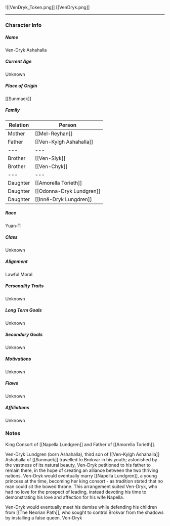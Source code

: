 ![[VenDryk_Token.png]]
[[VenDryk.png]]

---
### Character Info

##### Name 
Ven-Dryk Ashahalla
##### Current Age
Unknown
##### Place of Origin
[[Sunmaek]]
##### Family
| Relation | Person |
| --- | --- |
| Mother | [[Mel-Reyhan]] |
| Father | [[Ven-Kylgh Ashahalla]] |
| --- | --- |
| Brother | [[Ven-Slyk]]| 
| Brother | [[Ven-Chyk]]
| --- | --- |
| Daughter |  [[Amorella Torieth]] |
| Daughter | [[Odonna-Dryk Lundgren]] | 
| Daughter | [[Innë-Dryk Lungdren]] |
##### Race
Yuan-Ti

##### Class
Unknown

##### Alignment
Lawful Moral

##### Personality Traits
Unknown

##### Long Term Goals
Unknown

##### Secondary Goals
Unknown

##### Motivations
Unknown

##### Flaws
Unknown

##### Affiliations
Unknown

### Notes

King Consort of [[Napella Lundgren]] and Father of [[Amorella Torieth]].


Ven-Dryk Lundgren (born Ashahalla), third son of  [[Ven-Kylgh Ashahalla]] Ashahalla of [[Sunmaek]] travelled to Brokvar in his youth; astonished by the vastness of its natural beauty, Ven-Dryk petitioned to his father to remain there, in the hope of creating an alliance between the two thriving nations. Ven-Dryk would eventually marry [[Napella Lundgren]], a young princess at the time, becoming her king consort - as tradition stated that no man could sit the bowed throne. This arrangement suited Ven-Dryk, who had no love for the prospect of leading, instead devoting his time to demonstrating his love and affection for his wife Napella. 

Ven-Dryk would eventually meet his demise while defending his children from [[The Neorian Path]], who sought to control Brokvar from the shadows by installing a false queen. Ven-Dryk  
